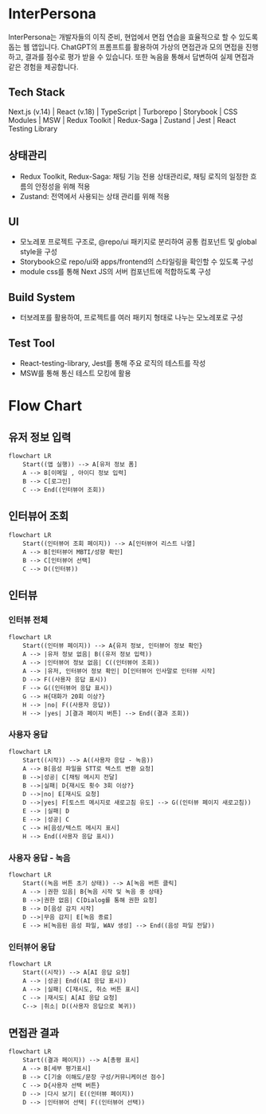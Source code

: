 # InterPersona

InterPersona는 개발자들의 이직 준비, 현업에서 면접 연습을 효율적으로 할 수 있도록 돕는 웹 앱입니다.
ChatGPT의 프롬프트를 활용하여 가상의 면접관과 모의 면접을 진행하고, 결과를 점수로 평가 받을 수 있습니다.
또한 녹음을 통해서 답변하여 실제 면접과 같은 경험을 제공합니다.

## Tech Stack

Next.js (v.14) | React (v.18) | TypeScript | Turborepo | Storybook | CSS Modules | MSW | Redux Toolkit | Redux-Saga | Zustand | Jest | React Testing Library

## 상태관리

- Redux Toolkit, Redux-Saga: 채팅 기능 전용 상태관리로, 채팅 로직의 일정한 흐름의 안정성을 위해 적용
- Zustand: 전역에서 사용되는 상태 관리를 위해 적용

## UI

- 모노레포 프로젝트 구조로, @repo/ui 패키지로 분리하여 공통 컴포넌트 및 global style을 구성
- Storybook으로 repo/ui와 apps/frontend의 스타일링을 확인할 수 있도록 구성
- module css를 통해 Next JS의 서버 컴포넌트에 적합하도록 구성

## Build System

- 터보레포를 활용하여, 프로젝트를 여러 패키지 형태로 나누는 모노레포로 구성

## Test Tool

- React-testing-library, Jest를 통해 주요 로직의 테스트를 작성
- MSW를 통해 통신 테스트 모킹에 활용

# Flow Chart

## 유저 정보 입력

```mermaid
flowchart LR
    Start((앱 실행)) --> A[유저 정보 폼]
    A --> B[이메일 , 아이디 정보 입력]
    B --> C[로그인]
    C --> End((인터뷰어 조회))
```

## 인터뷰어 조회

```mermaid
flowchart LR
    Start((인터뷰어 조회 페이지)) --> A[인터뷰어 리스트 나열]
    A --> B[인터뷰어 MBTI/성향 확인]
    B --> C[인터뷰어 선택]
    C --> D((인터뷰))
```

## 인터뷰

### 인터뷰 전체

```mermaid
flowchart LR
    Start((인터뷰 페이지)) --> A{유저 정보, 인터뷰어 정보 확인}
    A --> |유저 정보 없음| B((유저 정보 입력))
    A --> |인터뷰어 정보 없음| C((인터뷰어 조회))
    A --> |유저, 인터뷰어 정보 확인| D[인터뷰어 인사말로 인터뷰 시작]
    D --> F((사용자 응답 표시))
    F --> G((인터뷰어 응답 표시))
    G --> H{대화가 20회 이상?}
    H --> |no| F((사용자 응답))
    H --> |yes| J[결과 페이지 버튼] --> End((결과 조회))
```

### 사용자 응답

```mermaid
flowchart LR
    Start((시작)) --> A((사용자 응답 - 녹음))
    A --> B[음성 파일을 STT로 텍스트 변환 요청]
    B -->|성공| C[채팅 메시지 전달]
    B -->|실패| D{재시도 횟수 3회 이상?}
    D -->|no| E[재시도 요청]
    D -->|yes| F[토스트 메시지로 새로고침 유도] --> G((인터뷰 페이지 새로고침))
    E --> |실패| D
    E --> |성공| C
    C --> H[음성/텍스트 메시지 표시]
    H --> End((사용자 응답 표시))
```

### 사용자 응답 - 녹음

```mermaid
flowchart LR
    Start((녹음 버튼 초기 상태)) --> A[녹음 버튼 클릭]
    A --> |권한 있음| B{녹음 시작 및 녹음 중 상태}
    B -->|권한 없음| C[Dialog를 통해 권한 요청]
    B --> D[음성 감지 시작]
    D -->|무음 감지| E[녹음 종료]
    E --> H[녹음된 음성 파일, WAV 생성] --> End((음성 파일 전달))
```

### 인터뷰어 응답

```mermaid
flowchart LR
    Start((시작)) --> A[AI 응답 요청]
    A --> |성공| End((AI 응답 표시))
    A --> |실패| C[재시도, 취소 버튼 표시]
    C --> |재시도| A[AI 응답 요청]
    C--> |취소| D((사용자 응답으로 복귀))
```

## 면접관 결과

```mermaid
flowchart LR
    Start((결과 페이지)) --> A[총평 표시]
    A --> B[세부 평가표시]
    B --> C[기술 이해도/문장 구성/커뮤니케이션 점수]
    C --> D{사용자 선택 버튼}
    D --> |다시 보기| E((인터뷰 페이지))
    D --> |인터뷰어 선택| F((인터뷰어 선택))
```
